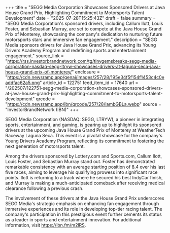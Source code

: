 +++
title = "SEGG Media Corporation Showcases Sponsored Drivers at Java House Grand Prix, Highlighting Commitment to Motorsports Talent Development"
date = "2025-07-28T15:25:43Z"
draft = false
summary = "SEGG Media Corporation's sponsored drivers, including Callum Ilott, Louis Foster, and Sebastian Murray, are set to compete at the Java House Grand Prix of Monterey, showcasing the company's dedication to nurturing future motorsports stars and immersive fan engagement."
description = "SEGG Media sponsors drivers for Java House Grand Prix, advancing its Young Drivers Academy Program and redefining sports and entertainment engagement."
source_link = "https://rss.investorbrandnetwork.com/tg/tinygemsbreaks-segg-media-corporation-nasdaq-segg-ltryw-showcases-drivers-at-laguna-seca-java-house-grand-prix-of-monterey/"
enclosure = "https://cdn.newsramp.app/genai/images/257/28/195e34f5f154f1453c4c0eaddfac62a5.png"
article_id = 122751
feed_item_id = 17640
url = "/202507/122751-segg-media-corporation-showcases-sponsored-drivers-at-java-house-grand-prix-highlighting-commitment-to-motorsports-talent-development"
qrcode = "https://cdn.newsramp.app/ibn/qrcode/257/28/lambGBLa.webp"
source = "InvestorBrandNetwork (IBN)"
+++

<p>SEGG Media Corporation (NASDAQ: SEGG, LTRYW), a pioneer in integrating sports, entertainment, and gaming, is gearing up to highlight its sponsored drivers at the upcoming Java House Grand Prix of Monterey at WeatherTech Raceway Laguna Seca. This event is a pivotal showcase for the company's Young Drivers Academy Program, reflecting its commitment to fostering the next generation of motorsports talent.</p><p>Among the drivers sponsored by Lottery.com and Sports.com, Callum Ilott, Louis Foster, and Sebastian Murray stand out. Foster has demonstrated remarkable consistency with an average starting position of 8.4 over his last five races, aiming to leverage his qualifying prowess into significant race points. Ilott is returning to a track where he secured his best IndyCar finish, and Murray is making a much-anticipated comeback after receiving medical clearance following a previous crash.</p><p>The involvement of these drivers at the Java House Grand Prix underscores SEGG Media's strategic emphasis on enhancing fan engagement through immersive experiences and its role in developing top-tier racing talent. The company's participation in this prestigious event further cements its status as a leader in sports and entertainment innovation. For additional information, visit <a href='https://ibn.fm/m2lRS' rel='nofollow' target='_blank'>https://ibn.fm/m2lRS</a>.</p>